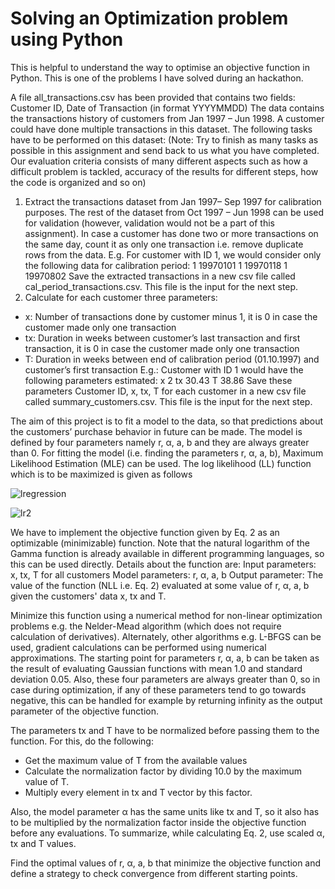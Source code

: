 # Solving an Optimization problem using Python

This is helpful to understand the way to optimise an objective function in Python. This is one of the problems I have solved during an hackathon.

A file all_transactions.csv has been provided that contains two fields:
Customer ID, Date of Transaction (in format YYYYMMDD)
The data contains the transactions history of customers from Jan 1997 – Jun 1998. A customer could have done multiple transactions in this dataset.
The following tasks have to be performed on this dataset:
(Note: Try to finish as many tasks as possible in this assignment and send back to us what you have completed. Our evaluation criteria consists of many different aspects such as how a difficult problem is tackled, accuracy of the results for different steps, how the code is organized and so on)
1. Extract the transactions dataset from Jan 1997– Sep 1997 for calibration purposes. The rest of the dataset from Oct 1997 – Jun 1998 can be used for validation (however, validation would not be a part of this assignment). In case a customer has done two or more transactions on the same day, count it as only one transaction i.e. remove duplicate rows from the data.
E.g. For customer with ID 1, we would consider only the following data for calibration period:
1 19970101
1 19970118
1 19970802
Save the extracted transactions in a new csv file called cal_period_transactions.csv. This file is the input for the next step.
2. Calculate for each customer three parameters:
- x: Number of transactions done by customer minus 1, it is 0 in case the customer made only
one transaction
- tx: Duration in weeks between customer’s last transaction and first transaction, it is 0 in case
the customer made only one transaction
- T: Duration in weeks between end of calibration period (01.10.1997) and customer’s first
transaction
E.g.: Customer with ID 1 would have the following parameters estimated:
x 2
tx 30.43
T 38.86
Save these parameters Customer ID, x, tx, T for each customer in a new csv file called
summary_customers.csv. This file is the input for the next step.

The aim of this project is to fit a model to the data, so that predictions about the customers’ purchase behavior in future can be made. The model is defined by four parameters namely r, α, a, b and they are always greater than 0. For fitting the model (i.e. finding the parameters r, α, a, b),
Maximum Likelihood Estimation (MLE) can be used. The log likelihood (LL) function which is to be maximized is given as follows

![lregression](https://user-images.githubusercontent.com/24495251/59144911-e4720980-89dc-11e9-965c-57d9ab259934.PNG)

![lr2](https://user-images.githubusercontent.com/24495251/59144952-6a8e5000-89dd-11e9-9294-87a95b1044a7.PNG)

We have to implement the objective function given by Eq. 2 as an optimizable (minimizable) function. Note that the natural logarithm of the Gamma function is already available in different programming languages, so this can be used directly. Details about the function are:
Input parameters: x, tx, T for all customers
Model parameters: r, α, a, b
Output parameter: The value of the function (NLL i.e. Eq. 2) evaluated at some value of r, α, a, b given the customers' data x, tx and T.

Minimize this function using a numerical method for non-linear optimization problems e.g. the Nelder-Mead algorithm (which does not require calculation of derivatives). Alternately, other algorithms e.g. L-BFGS can be used, gradient calculations can be performed using numerical
approximations. The starting point for parameters r, α, a, b can be taken as the result of evaluating Gaussian functions with mean 1.0 and standard deviation 0.05. Also, these four parameters are always greater than 0, so in case during optimization, if any of these parameters tend to go towards negative, this can be handled for example by returning infinity as the output parameter of the objective function.

The parameters tx and T have to be normalized before passing them to the function. For this, do the following:
- Get the maximum value of T from the available values
- Calculate the normalization factor by dividing 10.0 by the maximum value of T.
- Multiply every element in tx and T vector by this factor.

Also, the model parameter α has the same units like tx and T, so it also has to be multiplied by the normalization factor inside the objective function before any evaluations. To summarize, while calculating Eq. 2, use scaled α, tx and T values.

Find the optimal values of r, α, a, b that minimize the objective function and define a strategy to check convergence from different starting points.

